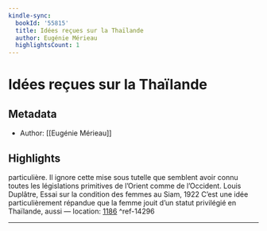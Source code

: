 ```yaml
---
kindle-sync:
  bookId: '55815'
  title: Idées reçues sur la Thaïlande
  author: Eugénie Mérieau
  highlightsCount: 1
---
```

# Idées reçues sur la Thaïlande
## Metadata
* Author: [[Eugénie Mérieau]]

## Highlights
particulière. Il ignore cette mise sous tutelle que semblent avoir connu toutes les législations primitives de l’Orient comme de l’Occident. Louis Duplâtre, Essai sur la condition des femmes au Siam, 1922 C’est une idée particulièrement répandue que la femme jouit d’un statut privilégié en Thaïlande, aussi — location: [1186]() ^ref-14296

---
